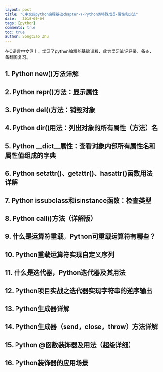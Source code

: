 ```yaml
---
layout: post
title: "C中文网python编程基础chapter-9-Python类特殊成员-属性和方法"
date:   2019-09-04
tags: [python]
comments: true
toc: true
author: Songbiao Zhu
---
```


在C语言中文网上，学习了[python编程的基础课程](http://c.biancheng.net/python/)，此为学习笔记记录，备查，备翻阅复习。

<!-- more -->

## 1. Python __new__()方法详解 

## 2. Python __repr__()方法：显示属性 

## 3. Python __del__()方法：销毁对象 

## 4. Python __dir__()用法：列出对象的所有属性（方法）名 

## 5. Python __dict__属性：查看对象内部所有属性名和属性值组成的字典 

## 6. Python setattr()、getattr()、hasattr()函数用法详解 

## 7. Python issubclass和isinstance函数：检查类型 

## 8. Python __call__()方法（详解版） 

## 9. 什么是运算符重载，Python可重载运算符有哪些？ 

## 10. Python重载运算符实现自定义序列 

## 11. 什么是迭代器，Python迭代器及其用法 

## 12. Python项目实战之迭代器实现字符串的逆序输出 

## 13. Python生成器详解 

## 14. Python生成器（send，close，throw）方法详解 

## 15. Python @函数装饰器及用法（超级详细） 

## 16. Python装饰器的应用场景 


